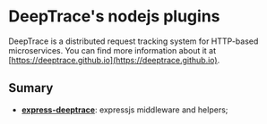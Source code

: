 # DeepTrace's nodejs plugins

DeepTrace is a distributed request tracking system for HTTP-based microservices.
You can find more information about it at [https://deeptrace.github.io](https://deeptrace.github.io).


## Sumary

- [**express-deeptrace**](https://github.com/deep-trace/nodejs-plugins/tree/master/packages/express-deeptrace): expressjs middleware and helpers;
